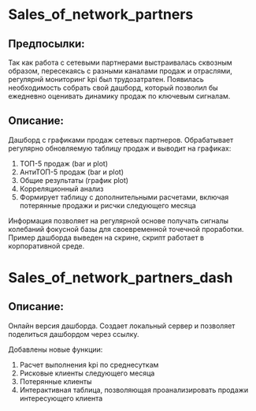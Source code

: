 # Sales_of_network_partners

Предпосылки:
---------------------
Так как работа с сетевыми партнерами выстраивалась сквозным образом, пересекаясь с разными каналами продаж и отраслями, регулярнй мониторинг kpi был трудозатратен. Появилась необходимость собрать свой дашборд, который позволил бы ежедневно оценивать динамику продаж по ключевым сигналам.

Описание:
---------------------
Дашборд с графиками продаж сетевых партнеров. Обрабатывает регулярно обновляемую таблицу продаж и выводит на графиках: 
1. ТОП-5 продаж (bar и plot)
2. АнтиТОП-5 продаж (bar и plot)
3. Общие результаты (график plot)
4. Корреляционный анализ
5. Формирует таблицу с дополнительными расчетами, включая потерянные продажи и рисчки следующего месяца

Информация позволяет на регулярной основе получать сигналы колебаний фокусной базы для своевременной точечной проработки.
Пример дашборда выведен на скрине, скрипт работает в корпоративной среде.

# Sales_of_network_partners_dash

Описание:
---------------------
Онлайн версия дашборда. Создает локальный сервер и позволяет поделиться дашбордом через ссылку.

Добавлены новые функции:
1. Расчет выполнения kpi по среднесуткам
2. Рисковые клиенты следующего месяца
3. Потерянные клиенты
4. Интерактивная таблица, позволяющая проанализировать продажи интересующего клиента
